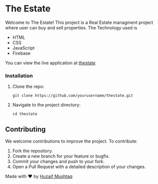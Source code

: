 <h1>The Estate</h1>
 
Welcome to The Estate! This project is a Real Estate managment project where user can buy and sell properties.
The Technology used is
<ul>
  <li>HTML</li>
  <li>CSS</li>
  <li>JavaScript</LI>
  <li>Firebase</li>
</ul>
You can view the live application at <a href="https://thestate.netlify.app/." target="_blank">thestate</a>

<h3>Installation</h3>
    <ol>
        <li>Clone the repo:
            <pre><code>git clone https://github.com/yourusername/thestate.git</code></pre>
        </li>
        <li>Navigate to the project directory:
            <pre><code>cd thestate</code></pre>
        </li>
    </ol>
     <h2 id="contributing">Contributing</h2>
    <p>We welcome contributions to improve the project. To contribute:</p>
    <ol>
        <li>Fork the repository.</li>
        <li>Create a new branch for your feature or bugfix.</li>
        <li>Commit your changes and push to your fork.</li>
        <li>Open a Pull Request with a detailed description of your changes.</li>
    </ol>
    <footer>
      <div class="message">
        Made with ❤️ by <a href="https://github.com/huzfm" target="_blank" id="footer">Huzaif Mushtaq</a>
    </div>
    </footer>
   

